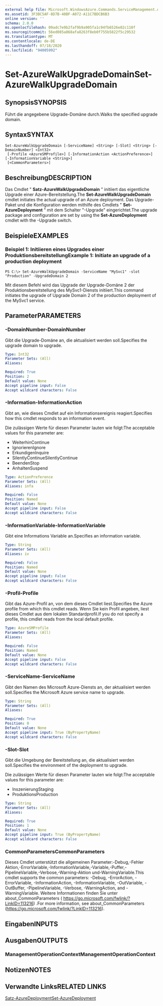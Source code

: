 ```yaml
---
external help file: Microsoft.WindowsAzure.Commands.ServiceManagement.dll-Help.xml
ms.assetid: 3F3BC5AF-8D7B-40BF-A072-A11C7BDCB6B3
online version: ''
schema: 2.0.0
ms.openlocfilehash: 09adc7e9b2faf9b9a905fa1c94fb6526e02c110f
ms.sourcegitcommit: 56ed085a868afa8263f8eb0f755b5822f5c29532
ms.translationtype: MT
ms.contentlocale: de-DE
ms.lasthandoff: 07/18/2020
ms.locfileid: "94005992"
---
```

# <span data-ttu-id="4a661-101">Set-AzureWalkUpgradeDomain</span><span class="sxs-lookup"><span data-stu-id="4a661-101">Set-AzureWalkUpgradeDomain</span></span>

## <span data-ttu-id="4a661-102">Synopsis</span><span class="sxs-lookup"><span data-stu-id="4a661-102">SYNOPSIS</span></span>
<span data-ttu-id="4a661-103">Führt die angegebene Upgrade-Domäne durch.</span><span class="sxs-lookup"><span data-stu-id="4a661-103">Walks the specified upgrade domain.</span></span>

## <span data-ttu-id="4a661-104">Syntax</span><span class="sxs-lookup"><span data-stu-id="4a661-104">SYNTAX</span></span>

```
Set-AzureWalkUpgradeDomain [-ServiceName] <String> [-Slot] <String> [-DomainNumber] <Int32>
 [-Profile <AzureSMProfile>] [-InformationAction <ActionPreference>] [-InformationVariable <String>]
 [<CommonParameters>]
```

## <span data-ttu-id="4a661-105">Beschreibung</span><span class="sxs-lookup"><span data-stu-id="4a661-105">DESCRIPTION</span></span>
<span data-ttu-id="4a661-106">Das Cmdlet " **Satz-AzureWalkUpgradeDomain** " initiiert das eigentliche Upgrade einer Azure-Bereitstellung.</span><span class="sxs-lookup"><span data-stu-id="4a661-106">The **Set-AzureWalkUpgradeDomain** cmdlet initiates the actual upgrade of an Azure deployment.</span></span>
<span data-ttu-id="4a661-107">Das Upgrade-Paket und die Konfiguration werden mithilfe des Cmdlets " **Set-AzureDeployment** " mit dem Schalter "-Upgrade" eingerichtet.</span><span class="sxs-lookup"><span data-stu-id="4a661-107">The upgrade package and configuration are set by using the **Set-AzureDeployment** cmdlet with the -Upgrade switch.</span></span>

## <span data-ttu-id="4a661-108">Beispiele</span><span class="sxs-lookup"><span data-stu-id="4a661-108">EXAMPLES</span></span>

### <span data-ttu-id="4a661-109">Beispiel 1: Initiieren eines Upgrades einer Produktionsbereitstellung</span><span class="sxs-lookup"><span data-stu-id="4a661-109">Example 1: Initiate an upgrade of a production deployment</span></span>
```
PS C:\> Set-AzureWalkUpgradeDomain -ServiceName "MySvc1" -slot "Production" -UpgradeDomain 2
```

<span data-ttu-id="4a661-110">Mit diesem Befehl wird das Upgrade der Upgrade-Domäne 2 der Produktionsbereitstellung des MySvc1-Diensts initiiert.</span><span class="sxs-lookup"><span data-stu-id="4a661-110">This command initiates the upgrade of Upgrade Domain 2 of the production deployment of the MySvc1 service.</span></span>

## <span data-ttu-id="4a661-111">Parameter</span><span class="sxs-lookup"><span data-stu-id="4a661-111">PARAMETERS</span></span>

### <span data-ttu-id="4a661-112">-DomainNumber</span><span class="sxs-lookup"><span data-stu-id="4a661-112">-DomainNumber</span></span>
<span data-ttu-id="4a661-113">Gibt die Upgrade-Domäne an, die aktualisiert werden soll.</span><span class="sxs-lookup"><span data-stu-id="4a661-113">Specifies the upgrade domain to upgrade.</span></span>

```yaml
Type: Int32
Parameter Sets: (All)
Aliases: 

Required: True
Position: 2
Default value: None
Accept pipeline input: False
Accept wildcard characters: False
```

### <span data-ttu-id="4a661-114">-Information</span><span class="sxs-lookup"><span data-stu-id="4a661-114">-InformationAction</span></span>
<span data-ttu-id="4a661-115">Gibt an, wie dieses Cmdlet auf ein Informationsereignis reagiert.</span><span class="sxs-lookup"><span data-stu-id="4a661-115">Specifies how this cmdlet responds to an information event.</span></span>

<span data-ttu-id="4a661-116">Die zulässigen Werte für diesen Parameter lauten wie folgt:</span><span class="sxs-lookup"><span data-stu-id="4a661-116">The acceptable values for this parameter are:</span></span>

- <span data-ttu-id="4a661-117">Weiterhin</span><span class="sxs-lookup"><span data-stu-id="4a661-117">Continue</span></span>
- <span data-ttu-id="4a661-118">Ignorieren</span><span class="sxs-lookup"><span data-stu-id="4a661-118">Ignore</span></span>
- <span data-ttu-id="4a661-119">Erkundigen</span><span class="sxs-lookup"><span data-stu-id="4a661-119">Inquire</span></span>
- <span data-ttu-id="4a661-120">SilentlyContinue</span><span class="sxs-lookup"><span data-stu-id="4a661-120">SilentlyContinue</span></span>
- <span data-ttu-id="4a661-121">Beenden</span><span class="sxs-lookup"><span data-stu-id="4a661-121">Stop</span></span>
- <span data-ttu-id="4a661-122">Anhalten</span><span class="sxs-lookup"><span data-stu-id="4a661-122">Suspend</span></span>

```yaml
Type: ActionPreference
Parameter Sets: (All)
Aliases: infa

Required: False
Position: Named
Default value: None
Accept pipeline input: False
Accept wildcard characters: False
```

### <span data-ttu-id="4a661-123">-InformationVariable</span><span class="sxs-lookup"><span data-stu-id="4a661-123">-InformationVariable</span></span>
<span data-ttu-id="4a661-124">Gibt eine Informations Variable an.</span><span class="sxs-lookup"><span data-stu-id="4a661-124">Specifies an information variable.</span></span>

```yaml
Type: String
Parameter Sets: (All)
Aliases: iv

Required: False
Position: Named
Default value: None
Accept pipeline input: False
Accept wildcard characters: False
```

### <span data-ttu-id="4a661-125">-Profil</span><span class="sxs-lookup"><span data-stu-id="4a661-125">-Profile</span></span>
<span data-ttu-id="4a661-126">Gibt das Azure-Profil an, von dem dieses Cmdlet liest.</span><span class="sxs-lookup"><span data-stu-id="4a661-126">Specifies the Azure profile from which this cmdlet reads.</span></span>
<span data-ttu-id="4a661-127">Wenn Sie kein Profil angeben, liest dieses Cmdlet aus dem lokalen Standardprofil.</span><span class="sxs-lookup"><span data-stu-id="4a661-127">If you do not specify a profile, this cmdlet reads from the local default profile.</span></span>

```yaml
Type: AzureSMProfile
Parameter Sets: (All)
Aliases: 

Required: False
Position: Named
Default value: None
Accept pipeline input: False
Accept wildcard characters: False
```

### <span data-ttu-id="4a661-128">-ServiceName</span><span class="sxs-lookup"><span data-stu-id="4a661-128">-ServiceName</span></span>
<span data-ttu-id="4a661-129">Gibt den Namen des Microsoft Azure-Diensts an, der aktualisiert werden soll.</span><span class="sxs-lookup"><span data-stu-id="4a661-129">Specifies the Microsoft Azure service name to upgrade.</span></span>

```yaml
Type: String
Parameter Sets: (All)
Aliases: 

Required: True
Position: 0
Default value: None
Accept pipeline input: True (ByPropertyName)
Accept wildcard characters: False
```

### <span data-ttu-id="4a661-130">-Slot</span><span class="sxs-lookup"><span data-stu-id="4a661-130">-Slot</span></span>
<span data-ttu-id="4a661-131">Gibt die Umgebung der Bereitstellung an, die aktualisiert werden soll.</span><span class="sxs-lookup"><span data-stu-id="4a661-131">Specifies the environment of the deployment to upgrade.</span></span>

<span data-ttu-id="4a661-132">Die zulässigen Werte für diesen Parameter lauten wie folgt:</span><span class="sxs-lookup"><span data-stu-id="4a661-132">The acceptable values for this parameter are:</span></span>

- <span data-ttu-id="4a661-133">Inszenierung</span><span class="sxs-lookup"><span data-stu-id="4a661-133">Staging</span></span>
- <span data-ttu-id="4a661-134">Produktions</span><span class="sxs-lookup"><span data-stu-id="4a661-134">Production</span></span>

```yaml
Type: String
Parameter Sets: (All)
Aliases: 

Required: True
Position: 1
Default value: None
Accept pipeline input: True (ByPropertyName)
Accept wildcard characters: False
```

### <span data-ttu-id="4a661-135">CommonParameters</span><span class="sxs-lookup"><span data-stu-id="4a661-135">CommonParameters</span></span>
<span data-ttu-id="4a661-136">Dieses Cmdlet unterstützt die allgemeinen Parameter:-Debug,-Fehler Aktion,-ErrorVariable,-InformationVariable,-Variable,-Puffer,-PipelineVariable,-Verbose,-Warning-Aktion und-WarningVariable.</span><span class="sxs-lookup"><span data-stu-id="4a661-136">This cmdlet supports the common parameters: -Debug, -ErrorAction, -ErrorVariable, -InformationAction, -InformationVariable, -OutVariable, -OutBuffer, -PipelineVariable, -Verbose, -WarningAction, and -WarningVariable.</span></span> <span data-ttu-id="4a661-137">Weitere Informationen finden Sie unter about_CommonParameters ( https://go.microsoft.com/fwlink/?LinkID=113216) .</span><span class="sxs-lookup"><span data-stu-id="4a661-137">For more information, see about_CommonParameters (https://go.microsoft.com/fwlink/?LinkID=113216).</span></span>

## <span data-ttu-id="4a661-138">Eingaben</span><span class="sxs-lookup"><span data-stu-id="4a661-138">INPUTS</span></span>

## <span data-ttu-id="4a661-139">Ausgaben</span><span class="sxs-lookup"><span data-stu-id="4a661-139">OUTPUTS</span></span>

### <span data-ttu-id="4a661-140">ManagementOperationContext</span><span class="sxs-lookup"><span data-stu-id="4a661-140">ManagementOperationContext</span></span>

## <span data-ttu-id="4a661-141">Notizen</span><span class="sxs-lookup"><span data-stu-id="4a661-141">NOTES</span></span>

## <span data-ttu-id="4a661-142">Verwandte Links</span><span class="sxs-lookup"><span data-stu-id="4a661-142">RELATED LINKS</span></span>

[<span data-ttu-id="4a661-143">Satz-AzureDeployment</span><span class="sxs-lookup"><span data-stu-id="4a661-143">Set-AzureDeployment</span></span>](./Set-AzureDeployment.md)


